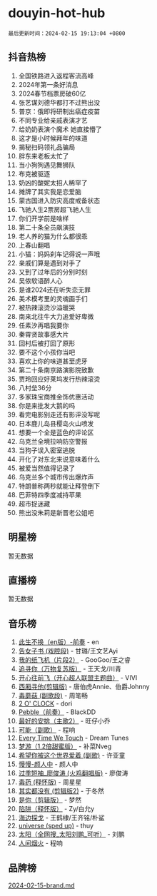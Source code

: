 # douyin-hot-hub

`最后更新时间：2024-02-15 19:13:04 +0800`

## 抖音热榜

1. 全国铁路进入返程客流高峰
1. 2024年第一条好消息
1. 2024春节档票房破60亿
1. 张艺谋刘德华都打不过熊出没
1. 普京：俄即将研制出癌症疫苗
1. 不同专业给亲戚表演才艺
1. 给奶奶表演个魔术 她直接懵了
1. 这才是小时候拜年的味道
1. 揭秘扫码领礼品骗局
1. 胖东来老板太忙了
1. 当小狗狗遇见舞狮队
1. 布克被驱逐
1. 奶凶的酸妮太招人稀罕了
1. 摊牌了其实我是恋爱脑
1. 蒙古国进入防灾高度戒备状态
1. 飞驰人生2票房超飞驰人生
1. 你们开学前是啥样
1. 第二十条全员飙演技
1. 老人养的猫为什么都很乖
1. 上春山翻唱
1. 小猫：妈妈刹车记得说一声哦
1. 亲戚们算是遇到对手了
1. 又到了过年后的分别时刻
1. 吴侬软语醉人心
1. 是谁2024还在听失恋无罪
1. 美术模考里的灵魂画手们
1. 被热辣滚烫沙溢暖哭
1. 南来北往牛大力追爱好卑微
1. 任素汐再唱我要你
1. 秦霄贤故事感大片
1. 回村后被打回了原形
1. 要不这个小孩你当吧
1. 喜欢上你的味道甚至虎牙
1. 第二十条南京路演影院致歉
1. 贾玲回应好莱坞发行热辣滚烫
1. 八村垒36分
1. 多家珠宝商推金饰优惠活动
1. 你是来批发大鹅的吗
1. 看完电影别走还有影评没写呢
1. 日本鹿儿岛县樱岛火山喷发
1. 想要一个全是蓝色的评论区
1. 乌克兰全境拉响防空警报
1. 当狗子误入密室逃脱
1. 开化了对东北来说意味着什么
1. 被爱当然值得记录了
1. 乌克兰多个城市传出爆炸声
1. 特朗普称两秒就能让拜登倒下
1. 巴菲特四季度减持苹果
1. 超市捉迷藏
1. 熊出没朱莉是新晋老公姐吧

## 明星榜

暂无数据

## 直播榜

暂无数据

## 音乐榜

1. [此生不换（en版）-前奏](https://sf5-hl-cdn-tos.douyinstatic.com/obj/tos-cn-ve-2774/oMDvUGwhKrKYDEqXiMYEwxZqBWIJFA92CiLAO) - en
1. [告女子书 (戏腔段)](https://sf5-hl-cdn-tos.douyinstatic.com/obj/tos-cn-ve-2774/osCCzFxWgstBDi92ZfBB4ht7gQENBmQMAl0eI6) - 甘璐/王文艺Ayi
1. [我的纸飞机（片段2）](https://sf3-cdn-tos.douyinstatic.com/obj/tos-cn-ve-2774/oM2ZrKcg2CD5AeRB2gkeXOFB1IxAGJdZPazYHf) - GooGoo/王之睿
1. [追寻你（万物复苏版）](https://sf5-hl-cdn-tos.douyinstatic.com/obj/tos-cn-ve-2774/oYeAZJsbjIDit9APmBg8u6uDUQnHmoCf3gbo74) - 王天戈/川青
1. [开心往前飞（开心超人联盟主题曲）](https://sf5-hl-cdn-tos.douyinstatic.com/obj/tos-cn-ve-2774/9d8fb7c82cf1421fb93a9fe925275e0a) - VIVI
1. [西厢寻他(剪辑版)](https://sf3-cdn-tos.douyinstatic.com/obj/tos-cn-ve-2774/oUsAVfAQKlRNxEv5qxvIB8o5qmIWUcXbzJKJhw) - 唐伯虎Annie、伯爵Johnny
1. [毒蘑菇 (副歌段)](https://sf5-hl-cdn-tos.douyinstatic.com/obj/tos-cn-ve-2774/ocDEUsfdLjxnlFXtfogBCiQCEqYB7QZgZ8VViM) - 周笔畅
1. [2 O' CLOCK](https://sf5-hl-cdn-tos.douyinstatic.com/obj/tos-cn-ve-2774/oIUBICeqlYQHTigCBOnCMlwBZJkgiBjt1oDfbg) - dori
1. [Pebble（前奏）](https://sf5-hl-cdn-tos.douyinstatic.com/obj/tos-cn-ve-2774/5e6913036e674b34b92df6abd1361f00) - BlackDD
1. [最好的安排（主歌2）](https://sf5-hl-cdn-tos.douyinstatic.com/obj/tos-cn-ve-2774/oMMZX1DuHpMwgoDztBmZswgQnbCeeANZxBHkFY) - 旺仔小乔
1. [可能（副歌）](https://sf5-hl-cdn-tos.douyinstatic.com/obj/tos-cn-ve-2774/cde1731888894259b333569393c2fb51) - 程响
1. [Every Time We Touch](https://sf5-hl-cdn-tos.douyinstatic.com/obj/tos-cn-ve-2774/ogN6lUKQeBBfEVhIOMikG1CcJjugxk1tztZyhP) - Dream Tunes
1. [梦游（1.2倍甜蜜版）](https://sf6-cdn-tos.douyinstatic.com/obj/tos-cn-ve-2774/o4gyAUm8hwufoEABmwVIiQtHsFuGzAEEWtNMzo) - 补菜Nveg
1. [希望你被这个世界爱着 (副歌)](https://sf5-hl-cdn-tos.douyinstatic.com/obj/tos-cn-ve-2774/oUHCmWQfZlE3QQBKBeD8rCFLpJzPgCpImhsxMt) - 许亚童
1. [慢慢-颜人中](https://sf5-hl-cdn-tos.douyinstatic.com/obj/tos-cn-ve-2774/ocjHNfBXdBxQNC8ZGAeoLMFTUgtBg8bkExunDC) - 颜人中
1. [过季短袖_廖俊涛 (火鸡翻唱版)](https://sf5-hl-cdn-tos.douyinstatic.com/obj/tos-cn-ve-2774/ogQVJl0tRBKxQgZji7YClFEBrVDeHpPTWfCZbQ) - 廖俊涛
1. [毒药 (释怀版)](https://sf5-hl-cdn-tos.douyinstatic.com/obj/tos-cn-ve-2774/oYILMEAzspdZBIzy4frJNB8ZHPHWAhiwowd4Ad) - 周星星
1. [其实都没有 (剪辑版2)](https://sf5-hl-cdn-tos.douyinstatic.com/obj/tos-cn-ve-2774/oEBNQenHZtBhxYjGgUDQk0BCHTigQafgFlbQ7k) - 于冬然
1. [是你（剪辑版）](https://sf6-cdn-tos.douyinstatic.com/obj/tos-cn-ve-2774/46019dae783c4c969944217fe1cfafc4) - 梦然
1. [陷阱（释怀版）](https://sf5-hl-cdn-tos.douyinstatic.com/obj/tos-cn-ve-2774/oE8C21LeZrzKLDFfQYgMzx4GAIHageG5IzayY7) - Zy/白允y
1. [海边探戈](https://sf5-hl-cdn-tos.douyinstatic.com/obj/tos-cn-ve-2774/os9gE0VQCGqt6VQkZDyBBYvfSDY0QFe3vVmubn) - 王鹤棣/王齐铭/朴鲨
1. [universe (sped up)](https://sf6-cdn-tos.douyinstatic.com/obj/tos-cn-ve-2774/oIQnurQLDCsdYeegkM4CKuVb23MZBXtX6QB8bv) - thuy
1. [太阳（全网搜_太阳刘鹏_可听）](https://sf3-cdn-tos.douyinstatic.com/obj/tos-cn-ve-2774/ogWbyIQnlBFImVbeDocRdCIYtBHlbJXgfZMvgz) - 刘鹏
1. [人间烟火](https://sf5-hl-cdn-tos.douyinstatic.com/obj/tos-cn-ve-2774/947983139f35446684610238bba8e7a9) - 程响

## 品牌榜

[2024-02-15-brand.md](2024-02-15-brand.md)
